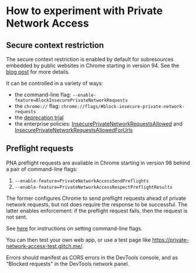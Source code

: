 # How to experiment with Private Network Access

## Secure context restriction

The secure context restriction is enabled by default for subresources embedded
by public websites in Chrome starting in version 94. See the
[blog post](https://developer.chrome.com/blog/private-network-access-update/)
for more details.

It can be controlled in a variety of ways:

* the command-line flag: `--enable-feature=BlockInsecurePrivateNetworkRequests`
* the `chrome://` flag:
  `chrome://flags/#block-insecure-private-network-requests`
* the [deprecation
  trial](https://developer.chrome.com/origintrials/#/view_trial/4081387162304512001)
* the enterprise policies:
  [InsecurePrivateNetworkRequestsAllowed](https://chromeenterprise.google/policies/#InsecurePrivateNetworkRequestsAllowed)
  and
  [InsecurePrivateNetworkRequestsAllowedForUrls](https://chromeenterprise.google/policies/#InsecurePrivateNetworkRequestsAllowedForUrls)

## Preflight requests

PNA preflight requests are available in Chrome starting in version 98 behind
a pair of command-line flags:

1. `--enable-feature=PrivateNetworkAccessSendPreflights`
2. `--enable-feature=PrivateNetworkAccessRespectPreflightResults`

The former configures Chrome to send preflight requests ahead of private network
requests, but not does require the response to be successful. The latter enables
enforcement: if the preflight request fails, then the request is not sent.

See [here](https://www.chromium.org/developers/how-tos/run-chromium-with-flags)
for instructions on setting command-line flags.

You can then test your own web app, or use a test page like
https://private-network-access-test.glitch.me/.

Errors should manifest as CORS errors in the DevTools console, and as "Blocked
requests" in the DevTools network panel.
